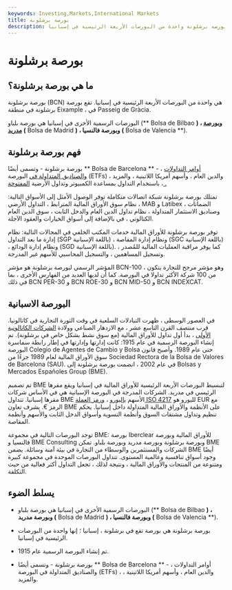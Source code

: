 ```yaml
---
keywords: Investing,Markets,International Markets
title: بورصة برشلونة
description: تعد بورصة برشلونة واحدة من البورصات الأربعة الرئيسية في إسبانيا.
---
```


# بورصة برشلونة
## ما هي بورصة برشلونة؟

بورصة برشلونة (BCN) هي واحدة من البورصات الأربعة الرئيسية في إسبانيا. تقع بورصة برشلونة في منطقة Eixample ، في Passeig de Gràcia.

البورصات الرسمية الأخرى في إسبانيا هي بورصة بلباو (** Bolsa de Bilbao **) ، [وبورصة مدريد](/madridstockexchange) (** Bolsa de Madrid **) ، وبورصة فالنسيا (** Bolsa de Valencia **).

## فهم بورصة برشلونة

بورصة برشلونة - وتسمى أيضًا ** Bolsa de Barcelona ** - [أوامر التداولات](/warrant) ، [والصناديق المتداولة في](/stock-etf) البورصة (ETFs) ، والدين العام ، وأسهم أمريكا اللاتينية ، والمزيد ، باستخدام التداول بمساعدة الكمبيوتر وتداول الأرضية [المفتوحة .](/openoutcry)

تمتلك بورصة برشلونة شبكة اتصالات متكاملة توفر الوصول الأمثل إلى الأسواق التالية: نظام سوق الأوراق المالية المترابط ، التداول الأرضي ، MAB و Latibex ، الضمانات وصناديق الاستثمار المتداولة ، نظام تداول الدين العام والدخل الثابت ، سوق الدين العام الكتالوني ، في بالإضافة إلى أسواق الخيارات والعقود الآجلة.

توفر بورصة برشلونة للأوراق المالية خدمات المكتب الخلفي في المجالات التالية: نظام إدارة ما بعد التداول (SGP باللغة الإسبانية) ، ونظام إدارة المقاصة (SGC باللغة الإسبانية) ، ونظام إدارة الودائع (SGD باللغة الإسبانية). كما يوفر مراقبة العمليات المالية للمُصدر ، وتسجيل المساهمين ، والتسجيل المحاسبي للأسهم غير المدرجة.

المؤشر الرسمي لبورصة برشلونة هو مؤشر BCN-100 ، وهو مؤشر مرجح للتجارة يتكون من 100 شركة الأكثر تداولا في البورصة. كما أن لديها العديد من الفهارس الأخرى ، بما في ذلك BCN PER-30 و BCN ROE-30 و BCN MID-50 و BCN INDEXCAT.

## البورصة الاسبانية

في العصور الوسطى ، ظهرت التبادلات السلعية في وقت الثورة التجارية في كاتالونيا. قرب منتصف القرن التاسع عشر ، مع الازدهار الصناعي وولادة [الشركات الكاتالونية الأولى](/corporation) ، بدأ أول تداول للأوراق المالية (مع سوق نشط بشكل خاص في برشلونة). تم إنشاء البورصة الرسمية في عام 1915: كانت إدارتها وإدارتها في إطار رابطة سماسرة البورصة Colegio de Agentes de Cambio y Bolsa حتى عام 1989. وأصبح قانون سوق الأوراق المالية لعام 1989 جزءًا من Sociedad Rectora de la Bolsa de Valores de Barcelona (SAU). في عام 2002 ، انضمت بورصة برشلونة إلى Bolsas y Mercados Españoles Group (BME).

تم تصميم BME لتبسيط البورصات الأربعة الرئيسية للأوراق المالية في إسبانيا ويقع مقرها الرئيسي في مدريد. الشركات المدرجة في البورصة الإسبانية هي في الأساس شركات مقرها إسبانيا. تتداول BME الأسهم [باليورو](/euro) ، [ورمز العملة ISO 4217](/isocurrencycode) لليورو هو EUR مع الرمز €. يشرف تعاون BME على الأنظمة والأوراق المالية المتداولة داخل إسبانيا. يحكم تنظيم وتداول مشتقات السوق وأنظمة التسوية وأسواق الدخل الثابت والأسهم وأنظمة المقاصة.

توجد البورصات التالية في مجموعة BME: بورصة Iberclear للأوراق المالية وبورصة فالنسيا و BME Consulting وبورصة برشلونة وبورصة مدريد وبورصة بلباو. تمكن BME الشركات والمستثمرين والوسطاء من التجارة في بيئة آمنة وسائلة. يضمن BME أيضًا وجود أسواق تنافسية وعالمية المستوى. تتداول البورصات الموحدة في مجموعة كبيرة ومتنوعة من المنتجات والأوراق المالية ، ونتيجة لذلك ، تجعل التداول أكثر فعالية من حيث التكلفة.

## يسلط الضوء

- البورصات الرسمية الأخرى في إسبانيا هي بورصة بلباو (** Bolsa de Bilbao **) ، وبورصة مدريد (** Bolsa de Madrid **) ، وبورصة فالنسيا (** Bolsa de Valencia **).

- بورصة برشلونة هي بورصة تقع في برشلونة ، إسبانيا ؛ إنها واحدة من البورصات الرئيسية في إسبانيا.

- تم إنشاء البورصة الرسمية عام 1915.

- بورصة برشلونة - وتسمى أيضًا ** Bolsa de Barcelona ** - أوامر التداولات ، والصناديق المتداولة في البورصة (ETFs) ، والدين العام ، وأسهم أمريكا اللاتينية ، والمزيد.

